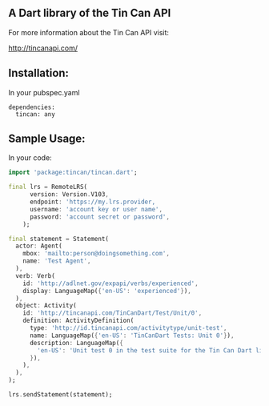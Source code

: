 ## A Dart library of the Tin Can API

For more information about the Tin Can API visit:


http://tincanapi.com/

## Installation:

In your pubspec.yaml
```
dependencies:
  tincan: any
```


## Sample Usage:

In your code:
```dart
import 'package:tincan/tincan.dart';

final lrs = RemoteLRS(
      version: Version.V103,
      endpoint: 'https://my.lrs.provider,
      username: 'account key or user name',
      password: 'account secret or password',
    );

final statement = Statement(
  actor: Agent(
    mbox: 'mailto:person@doingsomething.com',
    name: 'Test Agent',
  ),
  verb: Verb(
    id: 'http://adlnet.gov/expapi/verbs/experienced',
    display: LanguageMap({'en-US': 'experienced'}),
  ),
  object: Activity(
    id: 'http://tincanapi.com/TinCanDart/Test/Unit/0',
    definition: ActivityDefinition(
      type: 'http://id.tincanapi.com/activitytype/unit-test',
      name: LanguageMap({'en-US': 'TinCanDart Tests: Unit 0'}),
      description: LanguageMap({
        'en-US': 'Unit test 0 in the test suite for the Tin Can Dart library.'
      }),
    ),
  ),
);

lrs.sendStatement(statement);
```

